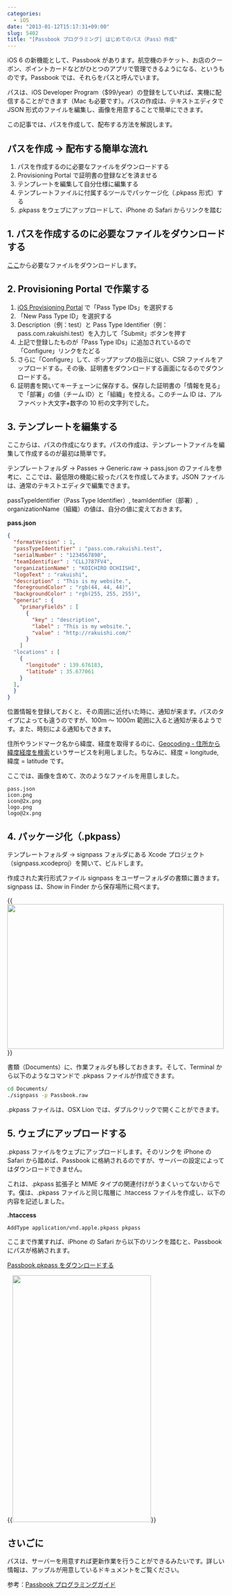 ```yaml
---
categories:
  - iOS
date: "2013-01-12T15:17:31+09:00"
slug: 5402
title: "[Passbook プログラミング] はじめてのパス（Pass）作成"
---
```


iOS 6 の新機能として、Passbook があります。航空機のチケット、お店のクーポン、ポイントカードなどがひとつのアプリで管理できるようになる、というものです。Passbook では、それらをパスと呼んでいます。

パスは、iOS Developer Program（$99/year）の登録をしていれば、実機に配信することができます（Mac も必要です）。パスの作成は、テキストエディタで JSON 形式のファイルを編集し、画像を用意することで簡単にできます。

この記事では、パスを作成して、配布する方法を解説します。

## パスを作成 → 配布する簡単な流れ

1. パスを作成するのに必要なファイルをダウンロードする
1. Provisioning Portal で証明書の登録などを済ませる
1. テンプレートを編集して自分仕様に編集する
1. テンプレートファイルに付属するツールでパッケージ化（.pkpass 形式）する
1. .pkpass をウェブにアップロードして、iPhone の Safari からリンクを踏む

## 1. パスを作成するのに必要なファイルをダウンロードする

[ここ](https://developer.apple.com/downloads/index.action?name=Passbook)から必要なファイルをダウンロードします。

## 2. Provisioning Portal で作業する

1. [iOS Provisioning Portal](https://developer.apple.com/ios/manage/passtypeids/index.action) で「Pass Type IDs」を選択する
1. 「New Pass Type ID」を選択する
1. Description（例：test）と Pass Type Identifier（例：pass.com.rakuishi.test）を入力して「Submit」ボタンを押す
1. 上記で登録したものが「Pass Type IDs」に追加されているので「Configure」リンクをたどる
1. さらに「Configure」して、ポップアップの指示に従い、CSR ファイルをアップロードする。その後、証明書をダウンロードする画面になるのでダウンロードする。
1. 証明書を開いてキーチェーンに保存する。保存した証明書の「情報を見る」で「部署」の値（チーム ID）と「組織」を控える。このチーム ID は、アルファベット大文字+数字の 10 桁の文字列でした。

## 3. テンプレートを編集する

ここからは、パスの作成になります。パスの作成は、テンプレートファイルを編集して作成するのが最初は簡単です。

テンプレートフォルダ → Passes → Generic.raw → pass.json のファイルを参考に、ここでは、最低限の機能に絞ったパスを作成してみます。JSON ファイルは、通常のテキストエディタで編集できます。

passTypeIdentifier（Pass Type Identifier）, teamIdentifier（部署）, organizationName（組織）の値は、自分の値に変えておきます。

**pass.json**

```json
{
  "formatVersion" : 1,
  "passTypeIdentifier" : "pass.com.rakuishi.test",
  "serialNumber" : "1234567890",
  "teamIdentifier" : "CLLJ787FV4",
  "organizationName" : "KOICHIRO OCHIISHI",
  "logoText" : "rakuishi",
  "description" : "This is my website.",
  "foregroundColor" : "rgb(44, 44, 44)",
  "backgroundColor" : "rgb(255, 255, 255)",
  "generic" : {
    "primaryFields" : [
      {
        "key" : "description",
        "label" : "This is my website.",
        "value" : "http://rakuishi.com/"
      }
    ]
  "locations" : [
    {
      "longitude" : 139.676183,
      "latitude" : 35.677061
    }
  ],
  }
}
```

位置情報を登録しておくと、その周囲に近付いた時に、通知が来ます。パスのタイプによっても違うのですが、100m 〜 1000m 範囲に入ると通知が来るようです。また、時刻による通知もできます。

住所やランドマーク名から緯度、経度を取得するのに、[Geocoding - 住所から緯度経度を検索](http://www.geocoding.jp/)というサービスを利用しました。ちなみに、経度 = longitude, 緯度 = latitude です。

ここでは、画像を含めて、次のようなファイルを用意しました。

```
pass.json
icon.png
icon@2x.png
logo.png
logo@2x.png
```

## 4. パッケージ化（.pkpass）

テンプレートフォルダ → signpass フォルダにある Xcode プロジェクト（signpass.xcodeproj）を開いて、ビルドします。

作成された実行形式ファイル signpass をユーザーフォルダの書類に置きます。signpass は、Show in Finder から保存場所に飛べます。

{{<img alt="" src="/images/2013/01/5402_1.png" width="500" height="333">}}

書類（Documents）に、作業フォルダも移しておきます。そして、Terminal から以下のようなコマンドで .pkpass ファイルが作成できます。

```bash
cd Documents/
./signpass -p Passbook.raw
```

.pkpass ファイルは、OSX Lion では、ダブルクリックで開くことができます。

## 5. ウェブにアップロードする

.pkpass ファイルをウェブにアップロードします。そのリンクを iPhone の Safari から踏めば、Passbook に格納されるのですが、サーバーの設定によってはダウンロードできません。

これは、.pkpass 拡張子と MIME タイプの関連付けがうまくいってないからです。僕は、.pkpass ファイルと同じ階層に .htaccess ファイルを作成し、以下の内容を記述しました。

**.htaccess**

```
AddType application/vnd.apple.pkpass pkpass
```

ここまで作業すれば、iPhone の Safari から以下のリンクを踏むと、Passbook にパスが格納されます。

[Passbook.pkpass をダウンロードする](http://develop.rakuishi.com/download/passbook.pkpass)

{{<img alt="" src="/images/2013/01/5402_2.png" width="320" height="568">}}

## さいごに

パスは、サーバーを用意すれば更新作業を行うことができるみたいです。詳しい情報は、アップルが用意しているドキュメントをご覧ください。

参考：[Passbook プログラミングガイド](https://developer.apple.com/jp/devcenter/ios/library/documentation/PassKit_PG.pdf)
